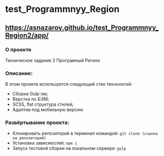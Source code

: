 # test_Programmnyy_Region

https://asnazarov.github.io/test_Programmnyy_Region2/app/
---

### О проекте
Техническое задание 2 Програмный Регион


### Описание:
В этом проекте используется следующий стек технологий:

* Сборка Gulp`ом;
* Верстка по БЭМ;
* SCSS, flat структура стилей;
* Адаптив под мобильную версию


### Развёртывание проекта:
* Клонировать репозиторий в терминал командой: ```git clone (ссылка на репозиторий)```
* Установка зависмостей: ```npm i```
* Запуск тестовой сборки на локальном сервере: ```gulp```
